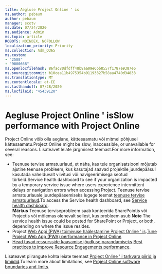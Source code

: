 ```yaml
---
title: Aegluse Project Online ' is
ms.author: pebaum
author: pebaum
manager: scotv
ms.date: 07/24/2020
ms.audience: Admin
ms.topic: article
ROBOTS: NOINDEX, NOFOLLOW
localization_priority: Priority
ms.collection: Adm_O365
ms.custom:
- "2588"
- "9000668"
ms.openlocfilehash: 86fac80dfdff48b8aa09e6bb8557f1787e9387e6
ms.sourcegitcommit: b10cea11b4975354b91193327b58aa4740d34833
ms.translationtype: MT
ms.contentlocale: et-EE
ms.lasthandoff: 07/28/2020
ms.locfileid: "45439120"
---
```

# <a name="slow-performance-with-project-online"></a><span data-ttu-id="060b3-102">Aegluse Project Online ' is</span><span class="sxs-lookup"><span data-stu-id="060b3-102">Slow performance with Project Online</span></span>

<span data-ttu-id="060b3-103">Project Online võib olla aeglane, kättesaamatu või mitmel põhjusel kättesaamatu.</span><span class="sxs-lookup"><span data-stu-id="060b3-103">Project Online might be slow, inaccessible, or unavailable for several reasons.</span></span> <span data-ttu-id="060b3-104">Lisateavet leiate järgmisest teemast.</span><span class="sxs-lookup"><span data-stu-id="060b3-104">For more information, see:</span></span>

- <span data-ttu-id="060b3-105">Teenuse tervise armatuurlaud, et näha, kas teie organisatsiooni mõjutab ajutine teenuse probleem, kus kasutajad saavad projektile juurdepääsul kasutada vahelduvalt viivitusi või navigeerimisega seotud tõrkeid.</span><span class="sxs-lookup"><span data-stu-id="060b3-105">Service health dashboard to see if your organization is impacted by a temporary service issue where users experience intermittent delays or navigation errors when accessing Project.</span></span> <span data-ttu-id="060b3-106">Teenuse tervise armatuurlauale juurdepääsemiseks lugege teemat [teenuse tervise armatuurlaud](https://admin.microsoft.com/AdminPortal/Home#/servicehealth).</span><span class="sxs-lookup"><span data-stu-id="060b3-106">To access the Service health dashboard, see [Service health dashboard](https://admin.microsoft.com/AdminPortal/Home#/servicehealth).</span></span></br>
    <span data-ttu-id="060b3-107">**Märkus**  Teenuse terviseprobleem saab konteerida SharePointis või Projectis või mõlemas olenevalt sellest, kus probleem asub.</span><span class="sxs-lookup"><span data-stu-id="060b3-107">**Note**  The service health issue could be posted for SharePoint or Project, or both, depending on where the issue resides.</span></span>
- <span data-ttu-id="060b3-108">Project [Web Appi (PWA) toimivuse häälestamine Project Online ' is](https://docs.microsoft.com/projectonline/tune-project-online-performance).</span><span class="sxs-lookup"><span data-stu-id="060b3-108">[Tune Project Web App (PWA) performance in Project Online](https://docs.microsoft.com/projectonline/tune-project-online-performance).</span></span>
- <span data-ttu-id="060b3-109">[Head tavad ressursside kaasamise jõudluse parandamiseks](https://docs.microsoft.com/projectonline/best-practices-to-improve-resource-engagements-performance).</span><span class="sxs-lookup"><span data-stu-id="060b3-109">[Best practices to improve Resource Engagements performance](https://docs.microsoft.com/projectonline/best-practices-to-improve-resource-engagements-performance).</span></span>

<span data-ttu-id="060b3-110">Lisateavet piirangute kohta leiate teemast [Project Online ' i tarkvara piirid ja limiidid](https://docs.microsoft.com/projectonline/project-online-software-boundaries-and-limits).</span><span class="sxs-lookup"><span data-stu-id="060b3-110">To learn more about limitations, see [Project Online software boundaries and limits](https://docs.microsoft.com/projectonline/project-online-software-boundaries-and-limits).</span></span>